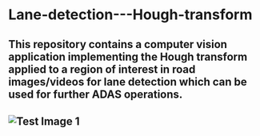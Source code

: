 # Lane-detection---Hough-transform
## This repository contains a computer vision application implementing the Hough transform applied to a region of interest in road images/videos for lane detection which can be used for further ADAS operations. 
## ![Test Image 1](main/op.png)

